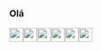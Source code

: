 ### Olá

<!--
**Paulo-RMachado/Paulo-RMachado** is a ✨ _special_ ✨ repository because its `README.md` (this file) appears on your GitHub profile.

Here are some ideas to get you started:

- 🔭 I’m currently working on ...
- 🌱 I’m currently learning ...
- 👯 I’m looking to collaborate on ...
- 🤔 I’m looking for help with ...
- 💬 Ask me about ...
- 📫 How to reach me: ...
- 😄 Pronouns: ...
- ⚡ Fun fact: ...
-->

            
            
<img src="https://cdn.jsdelivr.net/gh/devicons/devicon/icons/java/java-original-wordmark.svg" width="25" height="25"  loading="lazy"  /><img src="https://cdn.jsdelivr.net/gh/devicons/devicon/icons/python/python-original.svg" width="25" height="25"  loading="lazy" style="float:left"/>
<img src="https://cdn.jsdelivr.net/gh/devicons/devicon/icons/postgresql/postgresql-original.svg" width="25" height="25"  loading="lazy" style="float:left" />
<img src="https://cdn.jsdelivr.net/gh/devicons/devicon/icons/html5/html5-original.svg" width="25" height="25"  loading="lazy" style="float:left" />
<img src="https://cdn.jsdelivr.net/gh/devicons/devicon/icons/css3/css3-original.svg" width="25" height="25"  loading="lazy" style="float:left" />
<img src="https://cdn.jsdelivr.net/gh/devicons/devicon/icons/vscode/vscode-original.svg" width="25" height="25"  loading="lazy" style="float:left" />
          
          
          

